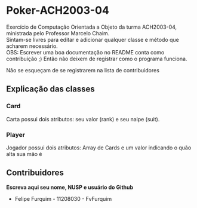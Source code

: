 # Poker-ACH2003-04

Exercício de Computação Orientada a Objeto da turma ACH2003-04, ministrada pelo Professor Marcelo Chaim.<br>
Sintam-se livres para editar e adicionar qualquer classe e método que acharem necessário.<br>
OBS: Escrever uma boa documentação no README conta como contribuição ;)
Então não deixem de registrar como o programa funciona.

Não se esqueçam de se registrarem na lista de contribuidores

## Explicação das classes

### Card

Carta possui dois atributos: seu valor (rank) e seu naipe (suit).

### Player

Jogador possui dois atributos: Array de Cards e um valor indicando o quão alta sua mão é


## Contribuidores

<b> Escreva aqui seu nome, NUSP e usuário do Github </b>

- Felipe Furquim - 11208030 - FvFurquim
